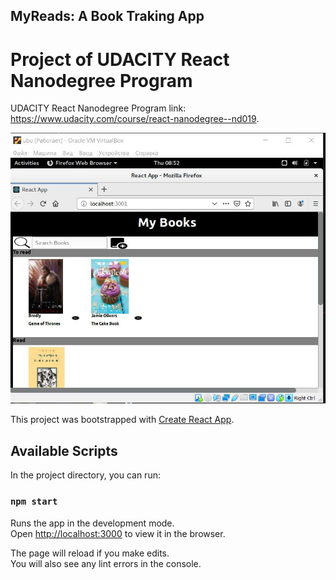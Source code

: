 ## MyReads: A Book Traking App
# Project of UDACITY React Nanodegree Program

UDACITY React Nanodegree Program link:  https://www.udacity.com/course/react-nanodegree--nd019.





![demo](https://github.com/Kuldyaev/ReactMyReads/blob/master/src/icon/ft.JPG) 


This project was bootstrapped with [Create React App](https://github.com/facebook/create-react-app).

## Available Scripts

In the project directory, you can run:

### `npm start`

Runs the app in the development mode.<br>
Open [http://localhost:3000](http://localhost:3000) to view it in the browser.

The page will reload if you make edits.<br>
You will also see any lint errors in the console.

